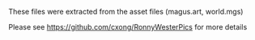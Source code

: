 These files were extracted from the asset files (magus.art, world.mgs)

Please see https://github.com/cxong/RonnyWesterPics for more details
